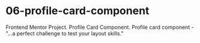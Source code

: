 # 06-profile-card-component
 Frontend Mentor Project. Profile Card Component.  Profile card component - "...a perfect challenge to test your layout skills."
